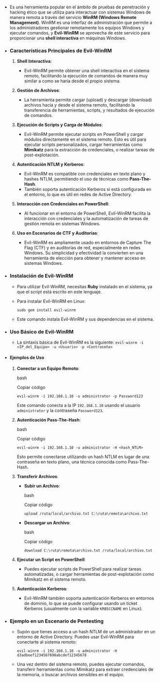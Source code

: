 - Es una herramienta popular en el ámbito de pruebas de penetración y hacking ético que se utiliza para interactuar con sistemas Windows de manera remota a través del servicio **WinRM (Windows Remote Management)**. WinRM es una interfaz de administración que permite a los administradores gestionar remotamente los equipos Windows y ejecutar comandos, y **Evil-WinRM** se aprovecha de este servicio para proporcionar una **shell interactiva** en máquinas Windows.
- ### Características Principales de Evil-WinRM
	
	1. **Shell Interactiva**:
	    
	    - Evil-WinRM permite obtener una shell interactiva en el sistema remoto, facilitando la ejecución de comandos de manera muy similar a como se haría desde el propio sistema.
	2. **Gestión de Archivos**:
	    
	    - La herramienta permite cargar (upload) y descargar (download) archivos hacia y desde el sistema remoto, facilitando la transferencia de herramientas, scripts, y resultados de ejecución de comandos.
	3. **Ejecución de Scripts y Carga de Módulos**:
	    
	    - Evil-WinRM permite ejecutar scripts en PowerShell y cargar módulos directamente en el sistema remoto. Esto es útil para ejecutar scripts personalizados, cargar herramientas como **Mimikatz** para la extracción de credenciales, o realizar tareas de post-explotación.
	4. **Autenticación NTLM y Kerberos**:
	    
	    - Evil-WinRM es compatible con credenciales en texto plano y hashes NTLM, permitiendo el uso de técnicas como **Pass-The-Hash**.
	    - También soporta autenticación Kerberos si está configurada en el entorno, lo que es útil en redes de Active Directory.
	5. **Interacción con Credenciales en PowerShell**:
	    
	    - Al funcionar en el entorno de PowerShell, Evil-WinRM facilita la interacción con credenciales y la automatización de tareas de gestión remota en sistemas Windows.
	6. **Uso en Escenarios de CTF y Auditorías**:
	    
	    - Evil-WinRM es ampliamente usado en entornos de Capture The Flag (CTF) y en auditorías de red, especialmente en redes Windows. Su simplicidad y efectividad la convierten en una herramienta de elección para obtener y mantener acceso en sistemas Windows.

- ### Instalación de Evil-WinRM
	
	- Para utilizar Evil-WinRM, necesitas **Ruby** instalado en el sistema, ya que el script está escrito en este lenguaje.
	
	- Para instalar Evil-WinRM en Linux:
		
		`sudo gem install evil-winrm`
	
	- Este comando instala Evil-WinRM y sus dependencias en el sistema.

- ### Uso Básico de Evil-WinRM
	
	- La sintaxis básica de Evil-WinRM es la siguiente:
		 `evil-winrm -i <IP_del_Equipo> -u <Usuario> -p <Contraseña>` 

- #### Ejemplos de Uso
	
	1. **Conectar a un Equipo Remoto**:
	    
	    bash
	    
	    Copiar código
	    
	    `evil-winrm -i 192.168.1.10 -u administrator -p Password123`
	    
	    Este comando conecta a la IP `192.168.1.10` usando el usuario `administrator` y la contraseña `Password123`.
	    
	2. **Autenticación Pass-The-Hash**:
	    
	    bash
	    
	    Copiar código
	    
	    `evil-winrm -i 192.168.1.10 -u administrator -H <hash_NTLM>`
	    
	    Esto permite conectarse utilizando un hash NTLM en lugar de una contraseña en texto plano, una técnica conocida como Pass-The-Hash.
	    
	3. **Transferir Archivos**:
	    
	    - **Subir un Archivo**:
	        
	        bash
	        
	        Copiar código
	        
	        `upload /ruta/local/archivo.txt C:\ruta\remota\archivo.txt`
	        
	    - **Descargar un Archivo**:
	        
	        bash
	        
	        Copiar código
	        
	        `download C:\ruta\remota\archivo.txt /ruta/local/archivo.txt`
	        
	4. **Ejecutar un Script en PowerShell**:
	    
	    - Puedes ejecutar scripts de PowerShell para realizar tareas automatizadas, o cargar herramientas de post-explotación como Mimikatz en el sistema remoto.
	5. **Autenticación Kerberos**:
	    
	    - Evil-WinRM también soporta autenticación Kerberos en entornos de dominio, lo que se puede configurar usando un ticket Kerberos (usualmente con la variable `KRB5CCNAME` en Linux).

- ### Ejemplo en un Escenario de Pentesting

	- Supón que tienes acceso a un hash NTLM de un administrador en un entorno de Active Directory. Puedes usar Evil-WinRM para conectarte al sistema remoto:
	
		`evil-winrm -i 192.168.1.10 -u administrator -H d3adbeef1234567890abcdef12345678`

	- Una vez dentro del sistema remoto, puedes ejecutar comandos, transferir herramientas como Mimikatz para extraer credenciales de la memoria, o buscar archivos sensibles en el equipo.